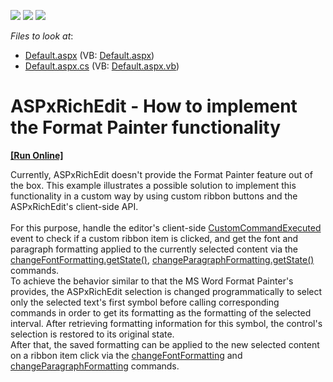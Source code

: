 <!-- default badges list -->
![](https://img.shields.io/endpoint?url=https://codecentral.devexpress.com/api/v1/VersionRange/128545378/17.2.5%2B)
[![](https://img.shields.io/badge/Open_in_DevExpress_Support_Center-FF7200?style=flat-square&logo=DevExpress&logoColor=white)](https://supportcenter.devexpress.com/ticket/details/T606364)
[![](https://img.shields.io/badge/📖_How_to_use_DevExpress_Examples-e9f6fc?style=flat-square)](https://docs.devexpress.com/GeneralInformation/403183)
<!-- default badges end -->
<!-- default file list -->
*Files to look at*:

* [Default.aspx](./CS/Default.aspx) (VB: [Default.aspx](./VB/Default.aspx))
* [Default.aspx.cs](./CS/Default.aspx.cs) (VB: [Default.aspx.vb](./VB/Default.aspx.vb))
<!-- default file list end -->
# ASPxRichEdit - How to implement the Format Painter functionality
<!-- run online -->
**[[Run Online]](https://codecentral.devexpress.com/t606364/)**
<!-- run online end -->


<p>Currently, ASPxRichEdit doesn't provide the Format Painter feature out of the box. This example illustrates a possible solution to implement this functionality in a custom way by using custom ribbon buttons and the ASPxRichEdit's client-side API.<br><br>For this purpose, handle the editor's client-side <a href="https://documentation.devexpress.com/AspNet/DevExpress.Web.ASPxRichEdit.Scripts.ASPxClientRichEdit.CustomCommandExecuted.event">CustomCommandExecuted</a> event to check if a custom ribbon item is clicked, and get the font and paragraph formatting applied to the currently selected content via the <a href="https://documentation.devexpress.com/AspNet/DevExpress.Web.ASPxRichEdit.Scripts.RichEditCommands.changeFontFormatting.property">changeFontFormatting.getState()</a>, <a href="https://documentation.devexpress.com/AspNet/DevExpress.Web.ASPxRichEdit.Scripts.RichEditCommands.changeParagraphFormatting.property">changeParagraphFormatting.getState()</a> commands. <br>To achieve the behavior similar to that the MS Word Format Painter's provides, the ASPxRichEdit selection is changed programmatically to select only the selected text's first symbol before calling corresponding commands in order to get its formatting as the formatting of the selected interval. After retrieving formatting information for this symbol, the control's selection is restored to its original state.<br>After that, the saved formatting can be applied to the new selected content on a ribbon item click via the <a href="https://documentation.devexpress.com/AspNet/DevExpress.Web.ASPxRichEdit.Scripts.RichEditCommands.changeFontFormatting.property">changeFontFormatting</a> and <a href="https://documentation.devexpress.com/AspNet/DevExpress.Web.ASPxRichEdit.Scripts.RichEditCommands.changeParagraphFormatting.property">changeParagraphFormatting</a> commands.</p>

<br/>


